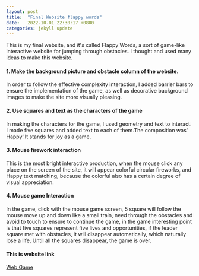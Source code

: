 ```yaml
---
layout: post
title:  "Final Website flappy words"
date:   2022-10-01 22:30:17 +0800
categories: jekyll update
---
```

This is my final website, and it's called Flappy Words, a sort of game-like interactive website for jumping through obstacles. I thought and used many ideas to make this website.
<br>
<h4>1. Make the background picture and obstacle column of the website.</h4>
In order to follow the effective complexity interaction, I added barrier bars to ensure the implementation of the game, as well as decorative background images to make the site more visually pleasing.
<br>
<h4>2. Use squares and text as the characters of the game</h4>
In making the characters for the game, I used geometry and text to interact. I made five squares and added text to each of them.The composition was' Happy'.It stands for joy as a game.
<br>
<h4>3. Mouse firework interaction</h4>
This is the most bright interactive production, when the mouse click any place on the screen of the site, it will appear colorful circular fireworks, and Happy text matching, because the colorful also has a certain degree of visual appreciation.
<br>
<h4>4. Mouse game Interaction</h4>
In the game, click with the mouse game screen, 5 square will follow the mouse move up and down like a small train, need through the obstacles and avoid to touch to ensure to continue the game, in the game interesting point is that five squares represent five lives and opportunities, if the leader square met with obstacles, it will disappear automatically, which naturally lose a life, Until all the squares disappear, the game is over.
<br>
<h4>This is website link</h4>
<a href="https://silvia312488492.github.io/web_game/index.html">Web Game</a>


[jekyll-docs]: https://jekyllrb.com/docs/home
[jekyll-gh]:   https://github.com/jekyll/jekyll
[jekyll-talk]: https://talk.jekyllrb.com/
